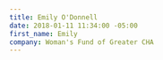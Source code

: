 ```yaml
---
title: Emily O'Donnell
date: 2018-01-11 11:34:00 -05:00
first_name: Emily
company: Woman's Fund of Greater CHA
---
```


